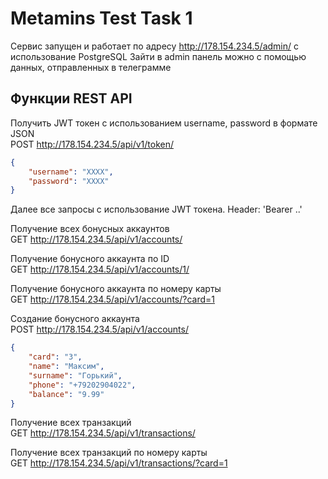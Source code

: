 # Metamins Test Task 1
Сервис запущен и работает по адресу http://178.154.234.5/admin/ с использование PostgreSQL
Зайти в admin панель можно с помощью данных, отправленных в телеграмме

## Функции REST API
Получить JWT токен с использованием username, password в формате JSON<br/>
POST http://178.154.234.5/api/v1/token/<br/>
```json
{
    "username": "XXXX",
    "password": "XXXX"
}
```

Далее все запросы с использование JWT токена. Header: 'Bearer ..'

Получение всех бонусных аккаунтов<br/>
GET http://178.154.234.5/api/v1/accounts/

Получение бонусного аккаунта по ID<br/>
GET http://178.154.234.5/api/v1/accounts/1/

Получение бонусного аккаунта по номеру карты<br/>
GET http://178.154.234.5/api/v1/accounts/?card=1

Создание бонусного аккаунта<br/>
POST http://178.154.234.5/api/v1/accounts/<br/>
```json
{
    "card": "3",
    "name": "Максим",
    "surname": "Горький",
    "phone": "+79202904022",
    "balance": "9.99"
}
```

Получение всех транзакций<br/>
GET http://178.154.234.5/api/v1/transactions/

Получение всех транзакций по номеру карты<br/>
GET http://178.154.234.5/api/v1/transactions/?card=1
